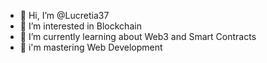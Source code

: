 - 👋 Hi, I’m @Lucretia37
- 👀 I’m interested in Blockchain
- 🌱 I’m currently learning about Web3 and Smart Contracts
- 💞️ i'm mastering Web Development


<!---
Lucretia37/Lucretia37 is a ✨ special ✨ repository because its `README.md` (this file) appears on your GitHub profile.
You can click the Preview link to take a look at your changes.
--->
